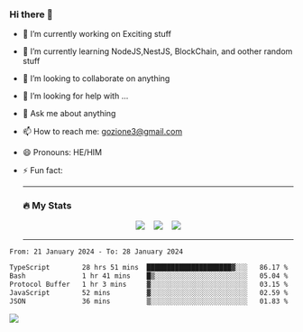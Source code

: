 ### Hi there 👋

<!--
**charlieScript/charlieScript** is a ✨ _special_ ✨ repository because its `README.md` (this file) appears on your GitHub profile.

Here are some ideas to get you started: -->

- 🔭 I’m currently working on Exciting stuff
- 🌱 I’m currently learning NodeJS,NestJS, BlockChain, and oother random stuff
- 👯 I’m looking to collaborate on anything
- 🤔 I’m looking for help with ...
- 💬 Ask me about anything
- 📫 How to reach me: gozione3@gmail.com
- 😄 Pronouns: HE/HIM
- ⚡ Fun fact:


  ---

  ### :fire: My Stats

  <div id="stats" align="center">
  <img src="http://github-readme-streak-stats.herokuapp.com?user=charlieScript&theme=dark&date_format=M%20j%5B%2C%20Y%5D" />&nbsp;&nbsp;&nbsp;
  <img src="https://github-readme-stats.vercel.app/api/top-langs/?username=charlieScript&layout=compact&theme=vision-friendly-dark"/>&nbsp;&nbsp;&nbsp;
  <img src="https://github-readme-stats.vercel.app/api?username=charlieScript&show_icons=true&theme=radical"/>
  </div>

  ---



<!--START_SECTION:waka-->

```txt
From: 21 January 2024 - To: 28 January 2024

TypeScript        28 hrs 51 mins  █████████████████████▓░░░   86.17 %
Bash              1 hr 41 mins    █▒░░░░░░░░░░░░░░░░░░░░░░░   05.04 %
Protocol Buffer   1 hr 3 mins     ▓░░░░░░░░░░░░░░░░░░░░░░░░   03.15 %
JavaScript        52 mins         ▓░░░░░░░░░░░░░░░░░░░░░░░░   02.59 %
JSON              36 mins         ▒░░░░░░░░░░░░░░░░░░░░░░░░   01.83 %
```

<!--END_SECTION:waka-->
![](https://komarev.com/ghpvc/?username=charlieScript)
